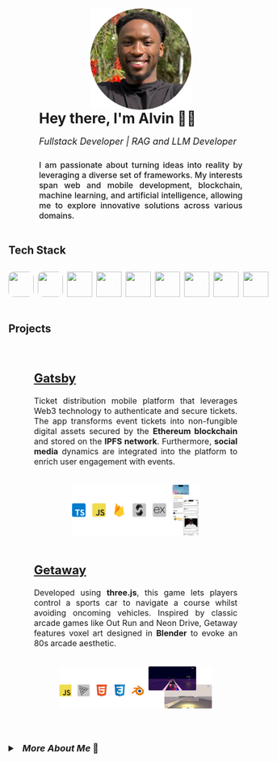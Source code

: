 <!-- Header -->
<div style='display: flex; flex-direction: column; align-items: center; margin: 2%; width: 100%; height: auto'>
    <!-- Profile -->
    <img src='./assets/me.png' alt='Photo of me :)' style='width: 200px; height: 200px; object-fit: cover;'>
    <!-- Name and tags -->
    <div style='display: flex; flex-direction: column; justify-content: center; align-items: flex-start; width: 80%'>
        <!-- Name -->
        <h1 style='margin: 0;'>
            Hey there, I'm Alvin 👋🏾
        </h1>
        <!-- Tags -->
        <p style='font-size: large; font-style: italic;'>
            Fullstack Developer | RAG and LLM Developer
        </p>
        <!-- Description -->
        <p style='font-size: medium; font-weight: 500; text-align: justify; margin-top: 2%;'>
            I am passionate about turning ideas into reality by leveraging a diverse set of frameworks. My interests span web and mobile development, blockchain, machine learning, and artificial intelligence, allowing me to explore innovative solutions across various domains.
        </p>
    </div>
</div>

<h2>Tech Stack </h2>

<!-- SPACING -->
<div style='margin: 30px'></div>

<!-- Technical Tools -->
<div style='display: flex; gap: 2%; width: 80%;'>
    <!---->
    <img src="https://cdn.jsdelivr.net/gh/devicons/devicon@latest/icons/typescript/typescript-original.svg" style='height: 50px; width: 50px; border-radius: 10px;'/>
    <!---->
    <img src="https://cdn.jsdelivr.net/gh/devicons/devicon@latest/icons/javascript/javascript-original.svg" style='height: 50px; width: 50px; border-radius: 10px;'/>
    <!---->
    <img src="https://cdn.jsdelivr.net/gh/devicons/devicon@latest/icons/python/python-original.svg" style='height: 50px; width: 50px;'/>
    <!---->
    <img src="https://cdn.jsdelivr.net/gh/devicons/devicon@latest/icons/react/react-original.svg" style='height: 50px; width: 50px;'/>
    <!---->
    <img src="https://cdn.jsdelivr.net/gh/devicons/devicon@latest/icons/mongodb/mongodb-original.svg" style='height: 50px; width: 50px;'/>
    <!---->
    <img src="https://cdn.jsdelivr.net/gh/devicons/devicon@latest/icons/firebase/firebase-original.svg" style='height: 50px; width: 50px;'/>
    <!---->
    <img src="https://cdn.jsdelivr.net/gh/devicons/devicon@latest/icons/matlab/matlab-original.svg" style='height: 50px; width: 50px;'/>
    <!---->
    <img src="https://cdn.jsdelivr.net/gh/devicons/devicon@latest/icons/figma/figma-original.svg" style='height: 50px; width: 50px;'/>
    <!---->
    <img src="https://cdn.jsdelivr.net/gh/devicons/devicon@latest/icons/mysql/mysql-original.svg" style='height: 50px; width: 50px;'/>                   
</div>

<!-- SPACING -->
<div style='margin: 50px'></div>

<!-- Projects -->
<h2>Projects</h2>

<!-- Gatsby -->
<div style='display: flex; flex-direction: column; align-items: center; justify-content: center; width: 100%;'>
    <!-- Details -->
    <div style='font-size: medium; padding: 2%; margin: 2%; border-radius: 5px; width:80%'>
        <h2><a href='https://github.com/karaalv/Gatsby-Public'>Gatsby</a></h2>
        <p style='text-align: justify;'>
            Ticket distribution mobile platform that leverages Web3 technology to authenticate and secure tickets. The app transforms event tickets into non-fungible digital assets secured by the <strong>Ethereum blockchain</strong> and stored on the <strong>IPFS network</strong>. Furthermore, <strong>social media</strong> dynamics are integrated into the platform to enrich user engagement with events.
        </p>
    </div>
    <!-- Image -->
    <img src='./assets/Gatsby.png' style='width: 50%;'/>
</div>

<!-- Getaway -->
<div style='display: flex; flex-direction: column; align-items: center; justify-content: center; width: 100%;'>
    <!-- Details -->
    <div style='font-size: medium; padding: 2%; margin: 2%; border-radius: 5px; width: 80%'>
        <h2><a href='https://github.com/karaalv/Getaway'>Getaway</a></h2>
        <p style='text-align: justify;'>
            Developed using <strong>three.js</strong>, this game lets players control a sports car to navigate a course whilst avoiding oncoming vehicles. Inspired by classic arcade games like Out Run and Neon Drive, Getaway features voxel art designed in <strong>Blender</strong> to evoke an 80s arcade aesthetic.
        </p>
    </div>
    <!-- Image -->
    <img src='./assets/Getaway.png' style='width: 60%;'/>
</div>

<!-- SPACING -->
<br>
<br>
<br>
<br>

<!-- Additional details drawer -->
<details style='font-size: medium'>
    <summary style='font-size: large; font-weight: bold;'>&nbsp;&nbsp;<i>More About Me</i> 📍</summary>
    <ul>
        <li style='margin: 1%'>Pursuing MSc in <strong>Business Analytics</strong> at <strong>Imperial College London</strong></li>
        <li style='margin: 1%'>BEng in <strong>Computer Systems Engineering</strong> from the <strong>University of Warwick</strong></li>
        <li style='margin: 1%'>Previously <strong>Co-Chief Electrical Systems Engineer</strong> at Warwick Racing <strong>Formula Student</strong></li>
    </ul>
</details>



